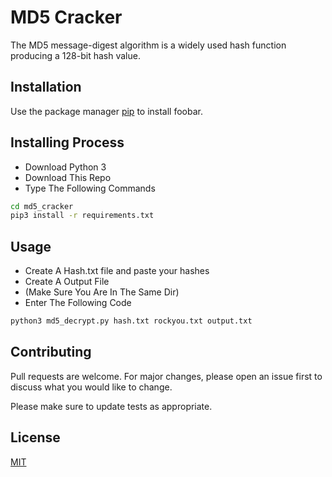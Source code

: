 # MD5 Cracker

The MD5 message-digest algorithm is a widely used hash function producing a 128-bit hash value. 

## Installation

Use the package manager [pip](https://pip.pypa.io/en/stable/) to install foobar.

## Installing Process

* Download Python 3
* Download This Repo
* Type The Following Commands

```bash
cd md5_cracker
pip3 install -r requirements.txt 
```

## Usage

* Create A Hash.txt file and paste your hashes
* Create A Output File 
* (Make Sure You Are In The Same Dir)
* Enter The Following Code

```bash
python3 md5_decrypt.py hash.txt rockyou.txt output.txt
```

## Contributing
Pull requests are welcome. For major changes, please open an issue first to discuss what you would like to change.

Please make sure to update tests as appropriate.

## License
[MIT](https://choosealicense.com/licenses/mit/)
